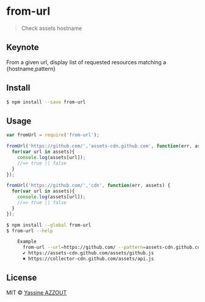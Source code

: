 # from-url
<!---
[![NPM version][npm-image]][npm-url] [![Build Status][travis-image]][travis-url] [![Dependency Status][daviddm-url]][daviddm-image]
-->
> Check assets hostname

## Keynote

From a given url, display list of requested resources matching a {hostname,pattern}

## Install

```sh
$ npm install --save from-url
```


## Usage

```js
var fromUrl = require('from-url');

fromUrl('https://github.com/','assets-cdn.github.com', function(err, assets) {
  for(var url in assets){
    console.log(assets[url]);
    //=> true || false
  }
});

fromUrl('https://github.com/','cdn', function(err, assets) {
  for(var url in assets){
    console.log(assets[url]);
    //=> true || false
  }
});
```

```sh
$ npm install --global from-url
$ from-url --help

    Example
      from-url --url=https://github.com/ --pattern=assets-cdn.github.com
      ✔︎ https://assets-cdn.github.com/assets/github.js
      ✖ https://collector-cdn.github.com/assets/api.js

```


## License

MIT © [Yassine AZZOUT](yass.io)


[npm-url]: https://npmjs.org/package/from-url
[npm-image]: https://badge.fury.io/js/from-url.svg
[travis-url]: https://travis-ci.org/92bondstreet/from-url
[travis-image]: https://travis-ci.org/92bondstreet/from-url.svg?branch=master
[daviddm-url]: https://david-dm.org/92bondstreet/from-url.svg?theme=shields.io
[daviddm-image]: https://david-dm.org/92bondstreet/from-url
